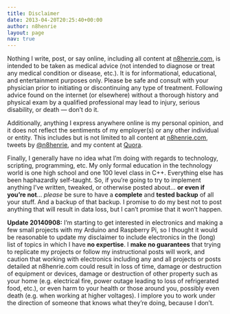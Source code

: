 ```yaml
---
title: Disclaimer
date: 2013-04-20T20:25:40+00:00
author: n8henrie
layout: page
nav: true
---
```

Nothing I write, post, or say online, including all content at [n8henrie.com](http://n8henrie.com), is intended to be taken as medical advice (not intended to diagnose or treat any medical condition or disease, etc.). It is for informational, educational, and entertainment purposes only. Please be safe and consult with your physician prior to initiating or discontinuing any type of treatment. Following advice found on the internet (or elsewhere) without a thorough history and physical exam by a qualified professional may lead to injury, serious disability, or death — don’t do it.

Additionally, anything I express anywhere online is my personal opinion, and it does not reflect the sentiments of my employer(s) or any other individual or entity. This includes but is not limited to all content at [n8henrie.com](http://n8henrie.com), tweets by <a target="_blank" href="https://twitter.com/n8henrie" title="Nathan Henrie (n8henrie) on Twitter">@n8henrie</a>, and my content at <a target="_blank" href="https://www.quora.com/Nathan-Henrie">Quora</a>.

Finally, I generally have no idea what I’m doing with regards to technology, scripting, programming, etc. My only formal education in the technology world is one high school and one 100 level class in C++. Everything else has been haphazardly self-taught. So, if you’re going to try to implement anything I’ve written, tweaked, or otherwise posted about… **or even if you’re not**… _please_ be sure to have a **complete** and **tested backup** of all your stuff. And a backup of that backup. I promise to do my best not to post anything that will result in data loss, but I can’t promise that it won’t happen.

**Update 20140908:** I’m starting to get interested in electronics and making a few small projects with my Arduino and Raspberry Pi, so I thought it would be reasonable to update my disclaimer to include electronics in the (long) list of topics in which I have **no expertise**. I **make no guarantees** that trying to replicate my projects or follow my instructional posts will work, and caution that working with electronics including any and all projects or posts detailed at n8henrie.com could result in loss of time, damage or destruction of equipment or devices, damage or destruction of other property such as your home (e.g. electrical fire, power outage leading to loss of refrigerated food, etc.), or even harm to your health or those around you, possibly even death (e.g. when working at higher voltages). I implore you to work under the direction of someone that knows what they’re doing, because I don’t.
